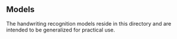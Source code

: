 ## Models

The handwriting recognition models reside in this directory and are intended to be generalized for practical use.
